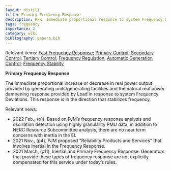 ```yaml
---
layout: distill
title: Primary Frequency Response
description: PFR. Immediate proportional response to system Frequency Deviations.
tags: frequency
importance: 2
category: wiki
bibliography: papers.bib
---
```


Relevant items: [Fast Frequency Response](/pswiki/fast-frequency-response); [Primary Control](/pswiki/primary-control); [Secondary Control](/pswiki/secondary-control); [Tertiary Control](/pswiki/tertiary-control); [Frequency Regulation](/pswiki/frequency-regulation); [Automatic Generation Control](/pswiki/automatic-generation-control); [Frequency Stability](/pswiki/frequency-stability)

**Primary Frequency Response** <d-cite key="nerc2024glossary"></d-cite>

The immediate proportional increase or decrease in real power output provided by generating units/generating facilities and the natural real power dampening response provided by Load in response to system Frequency Deviations.
This response is in the direction that stabilizes frequency.

Relevant news:

- 2022 Feb., <d-cite key="pjm2022reliability"></d-cite> (p1), Based on PJM’s frequency response analysis and oscillation detection using highly granularity PMU data, in addition to NERC Resource Subcommittee analysis, there are no near term concerns with inertia in the EI.
- 2021 Nov., <d-cite key="pjm2021capacity"></d-cite> (p4), PJM proposed "Reliability Products and Services" that involves Inertial in the Frequency Response.
- 2021 March, <d-cite key="pjm2021reliability"></d-cite> (p11), Inertial and Primary Frequency Response: Generators that provide these types of frequency response are not explicitly compensated for this service under today’s rules.

<br>

